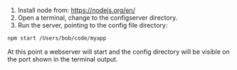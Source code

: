 1. Install node from: https://nodejs.org/en/
2. Open a terminal, change to the configserver directory.
3. Run the server, pointing to the config file directory:
```bash
npm start /Users/bob/code/myapp
```

At this point a webserver will start and the config directory will be visible on the port shown in the terminal output.